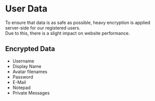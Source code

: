 # User Data
To ensure that data is as safe as possible, heavy encryption is applied server-side for our registered users.  
Due to this, there is a slight impact on website performance.

## Encrypted Data
* Username
* Display Name
* Avatar filenames
* Password
* E-Mail
* Notepad
* Private Messages
